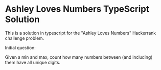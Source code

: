 
# Ashley Loves Numbers TypeScript Solution

This is a solution in typescript for the "Ashley Loves Numbers" Hackerrank challenge problem. 

Initial question: 

Given a min and max, count how many numbers between (and including) them have all unique digits.